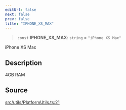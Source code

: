 ```yaml
---
editUrl: false
next: false
prev: false
title: "IPHONE_XS_MAX"
---
```


> `const` **IPHONE\_XS\_MAX**: `string` = `"iPhone XS Max"`

iPhone XS Max

## Description

4GB RAM

## Source

[src/utils/PlatformUtils.ts:21](https://github.com/relishinc/dill-pixel/blob/c79d8e8552aaa0f13a29535c819ae67d025b4669/src/utils/PlatformUtils.ts#L21)
